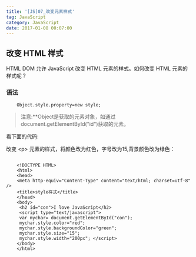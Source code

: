 ```yaml
---
title: '[JS]07_改变元素样式'
tag: JavaScript
category: JavaScript
date: 2017-01-08 00:07:00
---
```


## 改变 HTML 样式


HTML DOM 允许 JavaScript 改变 HTML 元素的样式。如何改变 HTML 元素的样式呢？

### 语法

```
	Object.style.property=new style;
```
> 注意:**Object是获取的元素对象，如通过document.getElementById("id")获取的元素。

看下面的代码:

改变 &lt;p&gt; 元素的样式，将颜色改为红色，字号改为15,背景颜色改为绿色：

```
	
	<!DOCTYPE HTML>
	<html>
	<head>
	<meta http-equiv="Content-Type" content="text/html; charset=utf-8" />
	<title>style样式</title>
	</head>
	<body>
	 <h2 id="con">I love JavaScript</h2>
	 <script type="text/javascript">
	 var mychar= document.getElementById("con");
	 mychar.style.color="red";
	 mychar.style.backgroundColor="green";
	 mychar.style.size="15";
	 mychar.style.width="200px"; </script>
	</body>
	</html>
```
